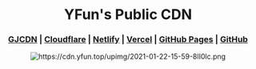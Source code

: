 <h1 align="center">YFun's Public CDN</h1>
<h3 align="center">
  <a href="https://gjcdn.com">GJCDN</a> |  <a href="https://cloudfalre.com">Cloudflare</a> | <a href="https://www.netlify.com">Netlify</a> | 
  <a href="https://vercel.com">Vercel</a> | <a href="https://pages.github.com">GitHub Pages</a> | <a href="https://github.com">GitHub</a>
</h3>
<p align="center">
<img src="https://cdn.yfun.top/upimg/2021-01-22-15-59-8lI0lc.png" alt="https://cdn.yfun.top/upimg/2021-01-22-15-59-8lI0lc.png">
</p>
